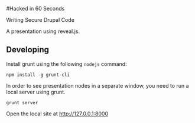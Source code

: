 #Hacked in 60 Seconds

Writing Secure Drupal Code

A presentation using reveal.js.

## Developing

Install grunt using the following `nodejs` command:

```
npm install -g grunt-cli
```



In order to see presentation nodes in a separate window, you need to run a local
server using grunt.

`grunt server`

Open the local site at http://127.0.0.1:8000
